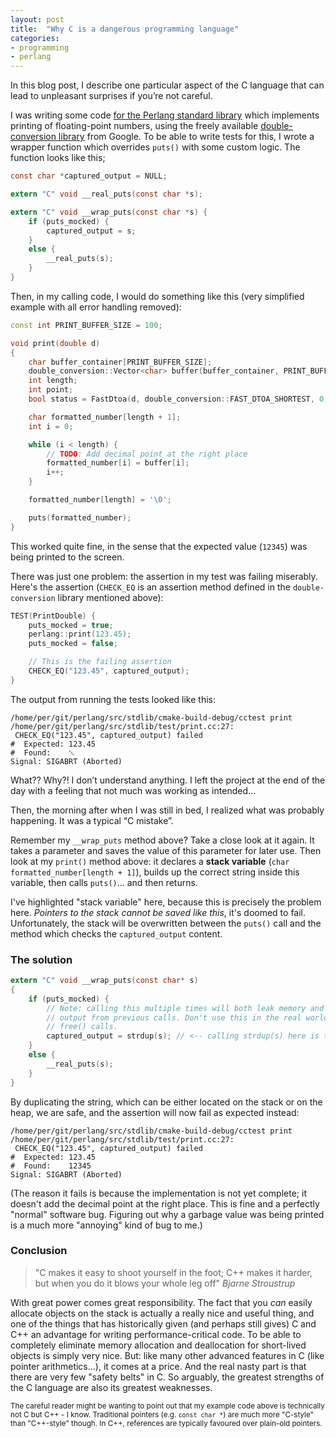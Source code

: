 ```yaml
---
layout: post
title:  "Why C is a dangerous programming language"
categories:
- programming
- perlang
---
```


In this blog post, I describe one particular aspect of the C language that can lead to unpleasant surprises if you’re not careful.

I was writing some code [for the Perlang standard library](https://github.com/perlang-org/perlang/issues/406) which implements printing of floating-point numbers, using the freely available [double-conversion library](https://github.com/google/double-conversion) from Google. To be able to write tests for this, I wrote a wrapper function which overrides `puts()` with some custom logic. The function looks like this;

```c
const char *captured_output = NULL;

extern "C" void __real_puts(const char *s);

extern "C" void __wrap_puts(const char *s) {
    if (puts_mocked) {
        captured_output = s;
    }
    else {
        __real_puts(s);
    }
}
```

Then, in my calling code, I would do something like this (very simplified example with all error handling removed):

```c++
const int PRINT_BUFFER_SIZE = 100;

void print(double d)
{
    char buffer_container[PRINT_BUFFER_SIZE];
    double_conversion::Vector<char> buffer(buffer_container, PRINT_BUFFER_SIZE);
    int length;
    int point;
    bool status = FastDtoa(d, double_conversion::FAST_DTOA_SHORTEST, 0, buffer, &length, &point);

    char formatted_number[length + 1];
    int i = 0;

    while (i < length) {
        // TODO: Add decimal point at the right place
        formatted_number[i] = buffer[i];
        i++;
    }

    formatted_number[length] = '\0';

    puts(formatted_number);
}
```

This worked quite fine, in the sense that the expected value (`12345`) was being printed to the screen.

There was just one problem: the assertion in my test was failing miserably. Here's the assertion (`CHECK_EQ` is an assertion method defined in the `double-conversion` library mentioned above):

```c
TEST(PrintDouble) {
    puts_mocked = true;
    perlang::print(123.45);
    puts_mocked = false;

    // This is the failing assertion
    CHECK_EQ("123.45", captured_output);
}
```

The output from running the tests looked like this:

```
/home/per/git/perlang/src/stdlib/cmake-build-debug/cctest print
/home/per/git/perlang/src/stdlib/test/print.cc:27:
 CHECK_EQ("123.45", captured_output) failed
#  Expected: 123.45
#  Found:    ␛
Signal: SIGABRT (Aborted)
```

What?? Why?! I don’t understand anything. I left the project at the end of the day with a feeling that not much was working as intended...

Then, the morning after when I was still in bed, I realized what was probably happening. It was a typical “C mistake”.

Remember my `__wrap_puts` method above? Take a close look at it again. It takes a parameter and saves the value of this parameter for later use. Then look at my `print()` method above: it declares a **stack variable** (`char formatted_number[length + 1]`), builds up the correct string inside this
variable, then calls `puts()`... and then returns.

I've highlighted "stack variable" here, because this is precisely the problem here. _Pointers to the stack cannot be saved like this_, it's doomed to fail. Unfortunately, the stack will be overwritten between the `puts()` call and the method which checks the `captured_output` content.

### The solution

```c
extern "C" void __wrap_puts(const char* s)
{
    if (puts_mocked) {
        // Note: calling this multiple times will both leak memory and overwrite the captured
        // output from previous calls. Don't use this in the real world without adding suitable
        // free() calls.
        captured_output = strdup(s); // <-- calling strdup(s) here is the fix
    }
    else {
        __real_puts(s);
    }
}
```

By duplicating the string, which can be either located on the stack or on the heap, we are safe, and the assertion will now fail as expected instead:

```
/home/per/git/perlang/src/stdlib/cmake-build-debug/cctest print
/home/per/git/perlang/src/stdlib/test/print.cc:27:
 CHECK_EQ("123.45", captured_output) failed
#  Expected: 123.45
#  Found:    12345
Signal: SIGABRT (Aborted)
```

(The reason it fails is because the implementation is not yet complete; it doesn't add the decimal point at the right place. This is fine and a perfectly "normal" software bug. Figuring out why a garbage value was being printed is a much more "annoying" kind of bug to me.)

### Conclusion

> "C makes it easy to shoot yourself in the foot; C++ makes it harder, but when you do it blows your whole leg off" _Bjarne Stroustrup_

With great power comes great responsibility. The fact that you _can_ easily allocate objects on the stack is actually a really nice and useful thing, and one of the things that has historically given (and perhaps still gives) C and C++ an advantage for writing performance-critical code. To be able to completely eliminate memory allocation and deallocation for short-lived objects is simply very nice. But: like many other advanced features in C (like pointer arithmetics...), it comes at a price. And the real nasty part is that there are very few "safety belts" in C. So arguably, the greatest strengths of the C language are also its greatest weaknesses.

<sub>The careful reader might be wanting to point out that my example code above is technically not C but C++ - I know. Traditional pointers (e.g. `const char *`) are much more "C-style" than "C++-style" though. In C++, references are typically favoured over plain-old pointers. </sub>
